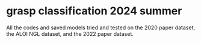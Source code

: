 # grasp classification 2024 summer
 All the codes and saved models tried and tested on the 2020 paper dataset, the ALOI NGL dataset, and the 2022 paper dataset.
